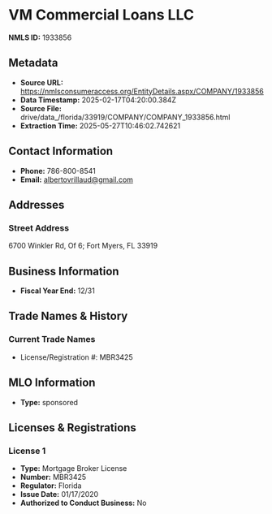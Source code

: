 # VM Commercial Loans LLC

**NMLS ID:** 1933856

## Metadata
- **Source URL:** https://nmlsconsumeraccess.org/EntityDetails.aspx/COMPANY/1933856
- **Data Timestamp:** 2025-02-17T04:20:00.384Z
- **Source File:** drive/data_/florida/33919/COMPANY/COMPANY_1933856.html
- **Extraction Time:** 2025-05-27T10:46:02.742621

## Contact Information
- **Phone:** 786-800-8541
- **Email:** albertovrillaud@gmail.com

## Addresses
### Street Address
6700 Winkler Rd, Of 6; Fort Myers, FL 33919

## Business Information
- **Fiscal Year End:** 12/31

## Trade Names & History
### Current Trade Names
- License/Registration #: MBR3425

## MLO Information
- **Type:** sponsored

## Licenses & Registrations

### License 1
- **Type:** Mortgage Broker License
- **Number:** MBR3425
- **Regulator:** Florida
- **Issue Date:** 01/17/2020
- **Authorized to Conduct Business:** No
